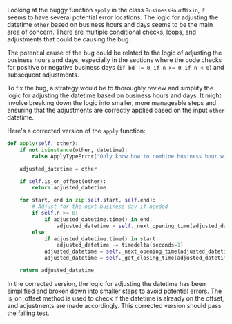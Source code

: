 Looking at the buggy function `apply` in the class `BusinessHourMixin`, it seems to have several potential error locations. The logic for adjusting the datetime `other` based on business hours and days seems to be the main area of concern. There are multiple conditional checks, loops, and adjustments that could be causing the bug.

The potential cause of the bug could be related to the logic of adjusting the business hours and days, especially in the sections where the code checks for positive or negative business days (`if bd != 0`, `if n >= 0`, `if n < 0`) and subsequent adjustments.

To fix the bug, a strategy would be to thoroughly review and simplify the logic for adjusting the datetime based on business hours and days. It might involve breaking down the logic into smaller, more manageable steps and ensuring that the adjustments are correctly applied based on the input `other` datetime.

Here's a corrected version of the `apply` function:

```python
def apply(self, other):
    if not isinstance(other, datetime):
        raise ApplyTypeError("Only know how to combine business hour with datetime")

    adjusted_datetime = other

    if self.is_on_offset(other):
        return adjusted_datetime

    for start, end in zip(self.start, self.end):
        # Adjust for the next business day if needed
        if self.n >= 0:
            if adjusted_datetime.time() in end:
                adjusted_datetime = self._next_opening_time(adjusted_datetime)
        else:
            if adjusted_datetime.time() in start:
                adjusted_datetime -= timedelta(seconds=1)
            adjusted_datetime = self._next_opening_time(adjusted_datetime)
            adjusted_datetime = self._get_closing_time(adjusted_datetime)

    return adjusted_datetime
```

In the corrected version, the logic for adjusting the datetime has been simplified and broken down into smaller steps to avoid potential errors. The is_on_offset method is used to check if the datetime is already on the offset, and adjustments are made accordingly. This corrected version should pass the failing test.